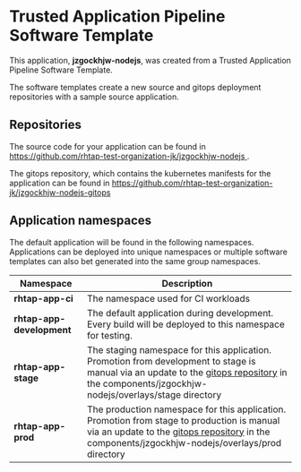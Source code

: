 # Trusted Application Pipeline Software Template

This application, **jzgockhjw-nodejs**, was created from a Trusted Application Pipeline Software Template.

The software templates create a new source and gitops deployment repositories with a sample source application. 

## Repositories

The source code for your application can be found in [https://github.com/rhtap-test-organization-jk/jzgockhjw-nodejs ](https://github.com/rhtap-test-organization-jk/jzgockhjw-nodejs ).
 
The gitops repository, which contains the kubernetes manifests for the application can be found in 
[https://github.com/rhtap-test-organization-jk/jzgockhjw-nodejs-gitops ](https://github.com/rhtap-test-organization-jk/jzgockhjw-nodejs-gitops ) 

## Application namespaces 

The default application will be found in the following namespaces. Applications can be deployed into unique namespaces or multiple software templates can also bet generated into the same group namespaces.  

|  Namespace   |  Description   |  
| -------- | -------- |
| **rhtap-app-ci** | The namespace used for CI workloads |
| **rhtap-app-development** | The default application during development. Every build will be deployed to this namespace for testing. |
| **rhtap-app-stage** | The staging namespace for this application. Promotion from development to stage is manual via an update to the [gitops repository](https://github.com/rhtap-test-organization-jk/jzgockhjw-nodejs-gitops ) in the components/jzgockhjw-nodejs/overlays/stage directory |
| **rhtap-app-prod** | The production namespace for this application. Promotion from stage to production is manual via an update to the [gitops repository](https://github.com/rhtap-test-organization-jk/jzgockhjw-nodejs-gitops ) in the components/jzgockhjw-nodejs/overlays/prod directory |